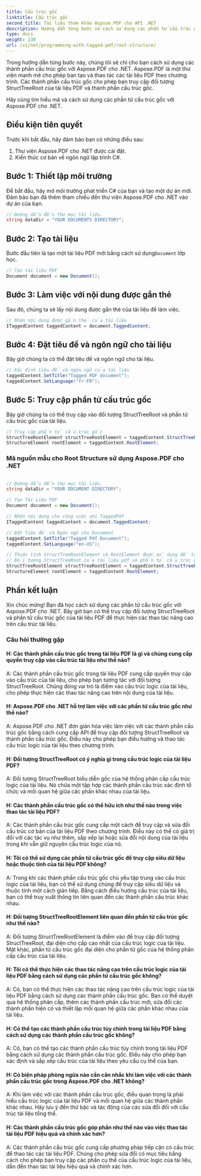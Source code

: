 ```yaml
---
title: Cấu trúc gốc
linktitle: Cấu trúc gốc
second_title: Tài liệu tham khảo Aspose.PDF cho API .NET
description: Hướng dẫn từng bước về cách sử dụng các phần tử cấu trúc gốc với Aspose.PDF cho .NET để truy cập vào đối tượng gốc và StructTreeRoot của tài liệu PDF.
type: docs
weight: 130
url: /vi/net/programming-with-tagged-pdf/root-structure/
---
```

Trong hướng dẫn từng bước này, chúng tôi sẽ chỉ cho bạn cách sử dụng các thành phần cấu trúc gốc với Aspose.PDF cho .NET. Aspose.PDF là một thư viện mạnh mẽ cho phép bạn tạo và thao tác các tài liệu PDF theo chương trình. Các thành phần cấu trúc gốc cho phép bạn truy cập đối tượng StructTreeRoot của tài liệu PDF và thành phần cấu trúc gốc.

Hãy cùng tìm hiểu mã và cách sử dụng các phần tử cấu trúc gốc với Aspose.PDF cho .NET.

## Điều kiện tiên quyết

Trước khi bắt đầu, hãy đảm bảo bạn có những điều sau:

1. Thư viện Aspose.PDF cho .NET được cài đặt.
2. Kiến thức cơ bản về ngôn ngữ lập trình C#.

## Bước 1: Thiết lập môi trường

Để bắt đầu, hãy mở môi trường phát triển C# của bạn và tạo một dự án mới. Đảm bảo bạn đã thêm tham chiếu đến thư viện Aspose.PDF cho .NET vào dự án của bạn.

```csharp
// Đường dẫn đến thư mục tài liệu.
string dataDir = "YOUR DOCUMENTS DIRECTORY";
```

## Bước 2: Tạo tài liệu

 Bước đầu tiên là tạo một tài liệu PDF mới bằng cách sử dụng`Document` lớp học.

```csharp
// Tạo tài liệu PDF
Document document = new Document();
```

## Bước 3: Làm việc với nội dung được gắn thẻ

Sau đó, chúng ta sẽ lấy nội dung được gắn thẻ của tài liệu để làm việc.

```csharp
// Nhận nội dung được gắn thẻ của tài liệu
ITaggedContent taggedContent = document.TaggedContent;
```

## Bước 4: Đặt tiêu đề và ngôn ngữ cho tài liệu

Bây giờ chúng ta có thể đặt tiêu đề và ngôn ngữ cho tài liệu.

```csharp
// Xác định tiêu đề và ngôn ngữ của tài liệu
taggedContent.SetTitle("Tagged PDF document");
taggedContent.SetLanguage("fr-FR");
```

## Bước 5: Truy cập phần tử cấu trúc gốc

Bây giờ chúng ta có thể truy cập vào đối tượng StructTreeRoot và phần tử cấu trúc gốc của tài liệu.

```csharp
// Truy cập phần tử cấu trúc gốc
StructTreeRootElement structTreeRootElement = taggedContent.StructTreeRootElement;
StructureElement rootElement = taggedContent.RootElement;
```

### Mã nguồn mẫu cho Root Structure sử dụng Aspose.PDF cho .NET 
```csharp

// Đường dẫn đến thư mục tài liệu.
string dataDir = "YOUR DOCUMENT DIRECTORY";

// Tạo Tài Liệu PDF
Document document = new Document();

// Nhận nội dung cho công việc với TaggedPdf
ITaggedContent taggedContent = document.TaggedContent;

// Đặt Tiêu đề và Ngôn ngữ cho Documnet
taggedContent.SetTitle("Tagged Pdf Document");
taggedContent.SetLanguage("en-US");

// Thuộc tính StructTreeRootElement và RootElement được sử dụng để truy cập vào
// Đối tượng StructTreeRoot của tài liệu pdf và phần tử cấu trúc gốc (Phần tử cấu trúc tài liệu).
StructTreeRootElement structTreeRootElement = taggedContent.StructTreeRootElement;
StructureElement rootElement = taggedContent.RootElement;

```

## Phần kết luận

Xin chúc mừng! Bạn đã học cách sử dụng các phần tử cấu trúc gốc với Aspose.PDF cho .NET. Bây giờ bạn có thể truy cập đối tượng StructTreeRoot và phần tử cấu trúc gốc của tài liệu PDF để thực hiện các thao tác nâng cao trên cấu trúc tài liệu.

### Câu hỏi thường gặp

#### H: Các thành phần cấu trúc gốc trong tài liệu PDF là gì và chúng cung cấp quyền truy cập vào cấu trúc tài liệu như thế nào?

A: Các thành phần cấu trúc gốc trong tài liệu PDF cung cấp quyền truy cập vào cấu trúc của tài liệu, cho phép bạn tương tác với đối tượng StructTreeRoot. Chúng đóng vai trò là điểm vào cấu trúc logic của tài liệu, cho phép thực hiện các thao tác nâng cao trên nội dung của tài liệu.

#### H: Aspose.PDF cho .NET hỗ trợ làm việc với các phần tử cấu trúc gốc như thế nào?

A: Aspose.PDF cho .NET đơn giản hóa việc làm việc với các thành phần cấu trúc gốc bằng cách cung cấp API để truy cập đối tượng StructTreeRoot và thành phần cấu trúc gốc. Điều này cho phép bạn điều hướng và thao tác cấu trúc logic của tài liệu theo chương trình.

#### H: Đối tượng StructTreeRoot có ý nghĩa gì trong cấu trúc logic của tài liệu PDF?

A: Đối tượng StructTreeRoot biểu diễn gốc của hệ thống phân cấp cấu trúc logic của tài liệu. Nó chứa một tập hợp các thành phần cấu trúc xác định tổ chức và mối quan hệ giữa các phần khác nhau của tài liệu.

#### H: Các thành phần cấu trúc gốc có thể hữu ích như thế nào trong việc thao tác tài liệu PDF?

A: Các thành phần cấu trúc gốc cung cấp một cách để truy cập và sửa đổi cấu trúc cơ bản của tài liệu PDF theo chương trình. Điều này có thể có giá trị đối với các tác vụ như thêm, sắp xếp lại hoặc sửa đổi nội dung của tài liệu trong khi vẫn giữ nguyên cấu trúc logic của nó.

#### H: Tôi có thể sử dụng các phần tử cấu trúc gốc để truy cập siêu dữ liệu hoặc thuộc tính của tài liệu PDF không?

A: Trong khi các thành phần cấu trúc gốc chủ yếu tập trung vào cấu trúc logic của tài liệu, bạn có thể sử dụng chúng để truy cập siêu dữ liệu và thuộc tính một cách gián tiếp. Bằng cách điều hướng cấu trúc của tài liệu, bạn có thể truy xuất thông tin liên quan đến các thành phần cấu trúc khác nhau.

#### H: Đối tượng StructTreeRootElement liên quan đến phần tử cấu trúc gốc như thế nào?

A: Đối tượng StructTreeRootElement là điểm vào để truy cập đối tượng StructTreeRoot, đại diện cho cấp cao nhất của cấu trúc logic của tài liệu. Mặt khác, phần tử cấu trúc gốc đại diện cho phần tử gốc của hệ thống phân cấp cấu trúc của tài liệu.

#### H: Tôi có thể thực hiện các thao tác nâng cao trên cấu trúc logic của tài liệu PDF bằng cách sử dụng các phần tử cấu trúc gốc không?

A: Có, bạn có thể thực hiện các thao tác nâng cao trên cấu trúc logic của tài liệu PDF bằng cách sử dụng các thành phần cấu trúc gốc. Bạn có thể duyệt qua hệ thống phân cấp, thêm các thành phần cấu trúc mới, sửa đổi các thành phần hiện có và thiết lập mối quan hệ giữa các phần khác nhau của tài liệu.

#### H: Có thể tạo các thành phần cấu trúc tùy chỉnh trong tài liệu PDF bằng cách sử dụng các thành phần cấu trúc gốc không?

A: Có, bạn có thể tạo các thành phần cấu trúc tùy chỉnh trong tài liệu PDF bằng cách sử dụng các thành phần cấu trúc gốc. Điều này cho phép bạn xác định và sắp xếp cấu trúc của tài liệu theo yêu cầu cụ thể của bạn.

#### H: Có biện pháp phòng ngừa nào cần cân nhắc khi làm việc với các thành phần cấu trúc gốc trong Aspose.PDF cho .NET không?

A: Khi làm việc với các thành phần cấu trúc gốc, điều quan trọng là phải hiểu cấu trúc logic của tài liệu PDF và mối quan hệ giữa các thành phần khác nhau. Hãy lưu ý đến thứ bậc và tác động của các sửa đổi đối với cấu trúc tài liệu tổng thể.

#### H: Các thành phần cấu trúc gốc góp phần như thế nào vào việc thao tác tài liệu PDF hiệu quả và chính xác hơn?

A: Các thành phần cấu trúc gốc cung cấp phương pháp tiếp cận có cấu trúc để thao tác các tài liệu PDF. Chúng cho phép sửa đổi có mục tiêu bằng cách cho phép bạn truy cập các phần cụ thể của cấu trúc logic của tài liệu, dẫn đến thao tác tài liệu hiệu quả và chính xác hơn.